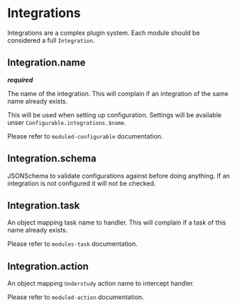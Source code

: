 # Integrations

Integrations are a complex plugin system.
Each module should be considered a full `Integration`.

## Integration.name

***required***

The name of the integration.
This will complain if an integration of the same name already exists.

This will be used when setting up configuration.
Settings will be available unser `Configurable.integrations.$name`.

Please refer to `moduled-configurable` documentation.

## Integration.schema

JSONSchema to validate configurations against before doing anything.
If an integration is not configured it will not be checked.

## Integration.task

An object mapping task name to handler.
This will complain if a task of this name already exists.

Please refer to `modules-task` documentation.

## Integration.action

An object mapping `Understudy` action name to intercept handler.

Please refer to `moduled-action` documentation.